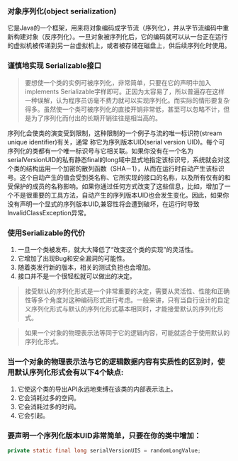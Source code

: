 ### 对象序列化(object serialization)
它是Java的一个框架，用来将对象编码成字节流（序列化），并从字节流编码中重新构建对象（反序列化）。一旦对象被序列化后，它的编码就可以从一台正在运行的虚拟机被传递到另一台虚拟机上，或者被存储在磁盘上，供后续序列化时使用。


### 谨慎地实现 Serializable接口
>要想使一个类的实例可被序列化，非常简单，只要在它的声明中加入implements Serializable字样即可。正因为太容易了，所以普遍存在这样一种误解，认为程序员访毫不费力就可以实现序列化。而实际的情形要复杂得多。虽然使一个类可被序列化的直接开销非常低，甚至可以忽略不计，但是为了序列化而付出的长期开销往往是相当高的。

序列化会使类的演变受到限制，这种限制的一个例子与流的唯一标识符(stream unique identifier)有关，通常
称它为序列版本UID(serial version UID)。每个可序列化的类都有一个唯一标识号与它相关联。如果你没有在一个名为serialVersionUID的私有静态final的long域中显式地指定该标识号，系统就会对这个类的结构运用一个加密的散列函数（SHA－1），从而在运行时自动产生该标识号。这个自动产生的值会受到类名称、它所实现的接口的名称，以及所有仅有的和受保护的成员的名称影响。如果你通过任何方式改变了这些信息，比如，增加了一个不是很重要的工具方法，自动产生的序列版本UID也会发生变化。因此，如果你没有声明一个显式的序列版本UID,兼容性将会遭到破坏，在运行时导致InvalidClassException异常。


### 使用Serializable的代价
1. 一旦一个类被发布，就大大降低了“改变这个类的实现”的灵活性。
2. 它增加了出现Bug和安全漏洞的可能性。
3. 随着类发行新的版本，相关的测试负担也会增加。
4. 接口并不是一个很轻松就可以做出的决定。


>接受默认的序列化形式是一个非常重要的决定，需要从灵活性、性能和正确性等多个角度对这种编码形式进行考虑。一般来讲，只有当自行设计的自定义序列化形式与默认的序列化形式基本相同时，才能接爱默认的序列化形式。


>如果一个对象的物理表示法等同于它的逻辑内容，可能就适合于使用默认的序列化形式。



### 当一个对象的物理表示法与它的逻辑数据内容有实质性的区别时，使用默认序列化形式会有以下4个缺点:
1. 它使这个类的导出API永远地束缚在该类的内部表示法上。
2. 它会消耗过多的空间。
3. 它会消耗过多的时间。
4. 它会引起。
  

### 要声明一个序列化版本UID非常简单，只要在你的类中增加：
```java
private static final long serialVersionUIS = randomLongValue;
```